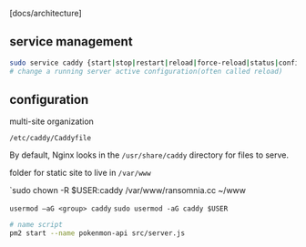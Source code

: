 

[docs/architecture]

## service management
```bash
sudo service caddy {start|stop|restart|reload|force-reload|status|configtest|rotate|upgrade}
# change a running server active configuration(often called reload)
```


## configuration


multi-site organization


`/etc/caddy/Caddyfile`

By default, Nginx looks in the `/usr/share/caddy` directory for files to serve.


folder for static site to live in `/var/www`

`sudo chown -R $USER:caddy /var/www/ransomnia.cc ~/www

`usermod –aG <group> caddy`
`sudo usermod -aG caddy $USER`




```bash
# name script
pm2 start --name pokenmon-api src/server.js
```
